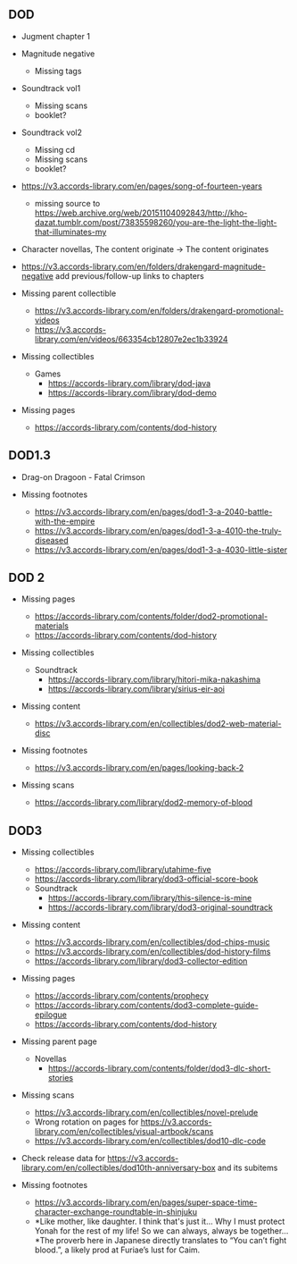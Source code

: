 ## DOD

- Jugment chapter 1
- Magnitude negative
  - Missing tags
- Soundtrack vol1
  - Missing scans
  - booklet?
- Soundtrack vol2
  - Missing cd
  - Missing scans
  - booklet?
- https://v3.accords-library.com/en/pages/song-of-fourteen-years
  - missing source to https://web.archive.org/web/20151104092843/http://kho-dazat.tumblr.com/post/73835598260/you-are-the-light-the-light-that-illuminates-my
- Character novellas, The content originate -> The content originates
- https://v3.accords-library.com/en/folders/drakengard-magnitude-negative add previous/follow-up links to chapters

- Missing parent collectible

  - https://v3.accords-library.com/en/folders/drakengard-promotional-videos
  - https://v3.accords-library.com/en/videos/663354cb12807e2ec1b33924

- Missing collectibles

  - Games
    - https://accords-library.com/library/dod-java
    - https://accords-library.com/library/dod-demo

- Missing pages
  - https://accords-library.com/contents/dod-history

## DOD1.3

- Drag-on Dragoon - Fatal Crimson

- Missing footnotes
  - https://v3.accords-library.com/en/pages/dod1-3-a-2040-battle-with-the-empire
  - https://v3.accords-library.com/en/pages/dod1-3-a-4010-the-truly-diseased
  - https://v3.accords-library.com/en/pages/dod1-3-a-4030-little-sister

## DOD 2

- Missing pages

  - https://accords-library.com/contents/folder/dod2-promotional-materials
  - https://accords-library.com/contents/dod-history

- Missing collectibles

  - Soundtrack
    - https://accords-library.com/library/hitori-mika-nakashima
    - https://accords-library.com/library/sirius-eir-aoi

- Missing content

  - https://v3.accords-library.com/en/collectibles/dod2-web-material-disc

- Missing footnotes

  - https://v3.accords-library.com/en/pages/looking-back-2

- Missing scans
  - https://accords-library.com/library/dod2-memory-of-blood

## DOD3

- Missing collectibles

  - https://accords-library.com/library/utahime-five
  - https://accords-library.com/library/dod3-official-score-book
  - Soundtrack
    - https://accords-library.com/library/this-silence-is-mine
    - https://accords-library.com/library/dod3-original-soundtrack

- Missing content

  - https://v3.accords-library.com/en/collectibles/dod-chips-music
  - https://v3.accords-library.com/en/collectibles/dod-history-films
  - https://accords-library.com/library/dod3-collector-edition

- Missing pages

  - https://accords-library.com/contents/prophecy
  - https://accords-library.com/contents/dod3-complete-guide-epilogue
  - https://accords-library.com/contents/dod-history

- Missing parent page

  - Novellas
    - https://accords-library.com/contents/folder/dod3-dlc-short-stories

- Missing scans

  - https://v3.accords-library.com/en/collectibles/novel-prelude
  - Wrong rotation on pages for https://v3.accords-library.com/en/collectibles/visual-artbook/scans
  - https://v3.accords-library.com/en/collectibles/dod10-dlc-code

- Check release data for https://v3.accords-library.com/en/collectibles/dod10th-anniversary-box and its subitems

- Missing footnotes
  - https://v3.accords-library.com/en/pages/super-space-time-character-exchange-roundtable-in-shinjuku
  - *Like mother, like daughter. I think that's just it… Why I must protect Yonah for the rest of my life! So we can always, always be together… *The proverb here in Japanese directly translates to “You can’t fight blood.”, a likely prod at Furiae’s lust for Caim.
